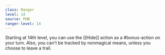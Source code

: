 ```yaml
---
class: Ranger
level: 14
source: PHB
ranger-level: 14
---
```


Starting at 14th level, you can use the [[Hide]] action as a #bonus-action on your turn. Also, you can't be tracked by nonmagical means, unless you choose to leave a trail.
